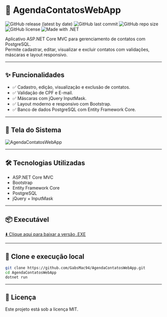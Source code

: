 
# 📒 AgendaContatosWebApp

![GitHub release (latest by date)](https://img.shields.io/github/v/release/GabsMac94/AgendaContatosWebApp)
![GitHub last commit](https://img.shields.io/github/last-commit/GabsMac94/AgendaContatosWebApp)
![GitHub repo size](https://img.shields.io/github/repo-size/GabsMac94/AgendaContatosWebApp)
![GitHub license](https://img.shields.io/github/license/GabsMac94/AgendaContatosWebApp)
![Made with .NET](https://img.shields.io/badge/Made%20with-.NET-blue)

Aplicativo ASP.NET Core MVC para gerenciamento de contatos com PostgreSQL.  
Permite cadastrar, editar, visualizar e excluir contatos com validações, máscaras e layout responsivo.

---

## ✨ Funcionalidades

- ✅ Cadastro, edição, visualização e exclusão de contatos.
- ✅ Validação de CPF e E-mail.
- ✅ Máscaras com jQuery InputMask.
- ✅ Layout moderno e responsivo com Bootstrap.
- ✅ Banco de dados PostgreSQL com Entity Framework Core.

---

## 🚀 Tela do Sistema

![AgendaContatosWebApp](https://raw.githubusercontent.com/GabsMac94/AgendaContatosWebApp/main/.github/demo.gif)

---

## 🛠️ Tecnologias Utilizadas

- ASP.NET Core MVC
- Bootstrap
- Entity Framework Core
- PostgreSQL
- jQuery + InputMask

---

## 📦 Executável

[⬇️ Clique aqui para baixar a versão .EXE](https://github.com/GabsMac94/AgendaContatosWebApp/releases/latest)

---

## 📁 Clone e execução local

```bash
git clone https://github.com/GabsMac94/AgendaContatosWebApp.git
cd AgendaContatosWebApp
dotnet run
```

---

## 📜 Licença

Este projeto está sob a licença MIT.
